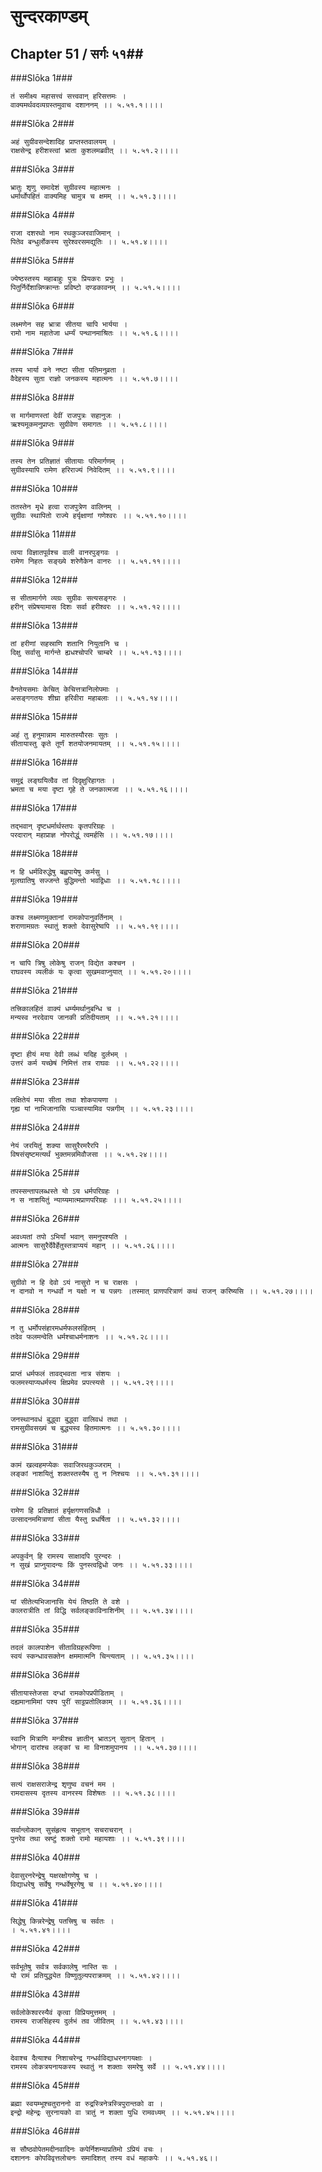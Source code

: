 सुन्दरकाण्डम्
===============================


## Chapter 51  / सर्गः ५१##


###Slōka 1###


    तं समीक्ष्य महासत्त्वं सत्त्ववान् हरिसत्तमः ।
    वाक्यमर्थवदव्यग्रस्तमुवाच दशाननम् ।। ५.५१.१।।।।


###Slōka 2###


    अहं सुग्रीवसन्देशादिह प्राप्तस्तवालयम् ।
    राक्षसेन्द्र हरीशस्त्वां भ्राता कुशलमब्रवीत् ।। ५.५१.२।।।।


###Slōka 3###


    भ्रातुः शृणु समादेशं सुग्रीवस्य महात्मनः ।
    धर्मार्थोपहितं वाक्यमिह चामुत्र च क्षमम् ।। ५.५१.३।।।।


###Slōka 4###


    राजा दशरथो नाम रथकुञ्जरवाजिमान् ।
    पितेव बन्धुर्लोकस्य सुरेश्वरसमद्युतिः ।। ५.५१.४।।।।


###Slōka 5###


    ज्येष्ठस्तस्य महाबाहुः पुत्रः प्रियकरः प्रभुः ।
    पितुर्निर्देशान्निष्क्रान्तः प्रविष्टो दण्डकावनम् ।। ५.५१.५।।।।


###Slōka 6###


    लक्ष्मणेन सह भ्रात्रा सीतया चापि भार्यया ।
    रामो नाम महातेजा धर्म्यं पन्थानमाश्रितः ।। ५.५१.६।।।।


###Slōka 7###


    तस्य भार्या वने नष्टा सीता पतिमनुव्रता ।
    वैदेहस्य सुता राज्ञो जनकस्य महात्मनः ।। ५.५१.७।।।।


###Slōka 8###


    स मार्गमाणस्तां देवीं राजपुत्रः सहानुजः ।
    ऋश्यमूकमनुप्राप्तः सुग्रीवेण समागतः ।। ५.५१.८।।।।


###Slōka 9###


    तस्य तेन प्रतिज्ञातं सीतायाः परिमार्गणम् ।
    सुग्रीवस्यापि रामेण हरिराज्यं निवेदितम् ।। ५.५१.९।।।।


###Slōka 10###


    ततस्तेन मृधे हत्वा राजपुत्रेण वालिनम् ।
    सुग्रीवः स्थापितो राज्ये हर्यृक्षाणां गणेश्वरः ।। ५.५१.१०।।।।


###Slōka 11###


    त्वया विज्ञातपूर्वश्च वाली वानरपुङ्गवः ।
    रामेण निहतः सङ्ख्ये शरेणैकेन वानरः ।। ५.५१.११।।।।


###Slōka 12###


    स सीतामार्गणे व्यग्रः सुग्रीवः सत्यसङ्गरः ।
    हरीन् संप्रेषयामास दिशः सर्वा हरीश्वरः ।। ५.५१.१२।।।।


###Slōka 13###


    तां हरीणां सहस्राणि शतानि नियुतानि च ।
    दिक्षु सर्वासु मार्गन्ते ह्यधश्चोपरि चाम्बरे ।। ५.५१.१३।।।।


###Slōka 14###


    वैनतेयसमाः केचित् केचित्तत्रानिलोपमाः ।
    असङ्गगतयः शीघ्रा हरिवीरा महाबलाः ।। ५.५१.१४।।।।


###Slōka 15###


    अहं तु हनुमान्नाम मारुतस्यौरसः सुतः ।
    सीतायास्तु कृते तूर्णं शतयोजनमायतम् ।। ५.५१.१५।।।।


###Slōka 16###


    समुद्रं लङ्घयित्वैव तां दिदृक्षुरिहागतः ।
    भ्रमता च मया दृष्टा गृहे ते जनकात्मजा ।। ५.५१.१६।।।।


###Slōka 17###


    तद्भवान् दृष्टधर्मार्थस्तपः कृतपरिग्रहः ।
    परदारान् महाप्राज्ञ नोपरोद्धुं त्वमर्हसि ।। ५.५१.१७।।।।


###Slōka 18###


    न हि धर्मविरुद्धेषु बह्वपायेषु कर्मसु ।
    मूलघातिषु सज्जन्ते बुद्धिमन्तो भवद्विधाः ।। ५.५१.१८।।।।


###Slōka 19###


    कश्च लक्ष्मणमुक्तानां रामकोपानुवर्तिनाम् ।
    शराणामग्रतः स्थातुं शक्तो देवासुरेष्वपि ।। ५.५१.१९।।।।


###Slōka 20###


    न चापि त्रिषु लोकेषु राजन् विद्येत कश्चन ।
    राघवस्य व्यलीकं यः कृत्वा सुखमवाप्नुयात् ।। ५.५१.२०।।।।


###Slōka 21###


    तत्त्रिकालहितं वाक्यं धर्म्यमर्थानुबन्धि च ।
    मन्यस्व नरदेवाय जानकी प्रतिदीयताम् ।। ५.५१.२१।।।।


###Slōka 22###


    दृष्टा हीयं मया देवी लब्धं यदिह दुर्लभम् ।
    उत्तरं कर्म यच्छेषं निमित्तं तत्र राघवः ।। ५.५१.२२।।।।


###Slōka 23###


    लक्षितेयं मया सीता तथा शोकपायणा ।
    गृह्य यां नाभिजानासि पञ्चास्यामिव पन्नगीम् ।। ५.५१.२३।।।।


###Slōka 24###


    नेयं जरयितुं शक्या सासुरैरमरैरपि ।
    विषसंसृष्टमत्यर्थं भुक्तमन्नमिवौजसा ।। ५.५१.२४।।।।


###Slōka 25###


    तपस्सन्तापलब्धस्ते यो ऽय धर्मपरिग्रहः ।
    न स नाशयितुं न्याय्यमात्मप्राणपरिग्रहः ।।। ५.५१.२५।।।।


###Slōka 26###


    अवध्यतां तपो ऽभिर्यां भवान् समनुपश्यति ।
    आत्मनः सासुरैर्देवैर्हेतुस्तत्राप्ययं महान् ।। ५.५१.२६।।।।


###Slōka 27###


    सुग्रीवो न हि देवो ऽयं नासुरो न च राक्षसः ।
    न दानवो न गन्धर्वो न यक्षो न च पन्नगः ।तस्मात् प्राणपरित्राणं कथं राजन् करिष्यसि ।। ५.५१.२७।।।।


###Slōka 28###


    न तु धर्मोपसंहारमधर्मफलसंहितम् ।
    तदेव फलमन्वेति धर्मश्चाधर्मनाशनः ।। ५.५१.२८।।।।


###Slōka 29###


    प्राप्तं धर्मफलं तावद्भवता नात्र संशयः ।
    फलमस्याप्यधर्मस्य क्षिप्रमेव प्रपत्स्यसे ।। ५.५१.२९।।।।


###Slōka 30###


    जनस्थानवधं बुद्ध्वा बुद्ध्वा वालिवधं तथा ।
    रामसुग्रीवसख्यं च बुद्ध्यस्व हितमात्मनः ।। ५.५१.३०।।।।


###Slōka 31###


    कामं खल्वहमप्येकः सवाजिरथकुञ्जराम् ।
    लङ्कां नाशयितुं शक्तस्तस्यैष तु न निश्चयः ।। ५.५१.३१।।।।


###Slōka 32###


    रामेण हि प्रतिज्ञातं हर्यृक्षगणसन्निधौ ।
    उत्सादनममित्राणां सीता यैस्तु प्रधर्षिता ।। ५.५१.३२।।।।


###Slōka 33###


    अपकुर्वन् हि रामस्य साक्षादपि पुरन्दरः ।
    न सुखं प्राप्नुयादन्यः किं पुनस्त्वद्विधो जनः ।। ५.५१.३३।।।।


###Slōka 34###


    यां सीतेत्यभिजानासि येयं तिष्ठति ते वशे ।
    कालरात्रीति तां विद्धि सर्वलङ्काविनाशिनीम् ।। ५.५१.३४।।।।


###Slōka 35###


    तदलं कालपाशेन सीताविग्रहरूपिणा ।
    स्वयं स्कन्धावसक्तेन क्षममात्मनि चिन्त्यताम् ।। ५.५१.३५।।।।


###Slōka 36###


    सीतायास्तेजसा दग्धां रामकोपप्रपीडिताम् ।
    दह्यमानामिमां पश्य पुरीं साट्टप्रतोलिकाम् ।। ५.५१.३६।।।।


###Slōka 37###


    स्वानि मित्राणि मन्त्रीश्च ज्ञातीन् भ्रातऽन् सुतान् हितान् ।
    भोगान् दारांश्च लङ्कां च मा विनाशमुपानय ।। ५.५१.३७।।।।


###Slōka 38###


    सत्यं राक्षसराजेन्द्र शृणुष्व वचनं मम ।
    रामदासस्य दृतस्य वानरस्य विशेषतः ।। ५.५१.३८।।।।


###Slōka 39###


    सर्वान्लोकान् सुसंहृत्य सभूतान् सचराचरान् ।
    पुनरेव तथा स्रष्टुं शक्तो रामो महायशाः ।। ५.५१.३९।।।।


###Slōka 40###


    देवासुरनरेन्द्रेषु यक्षरक्षोगणेषु च ।
    विद्याधरेषु सर्वेषु गन्धर्वेषूरगेषु च ।। ५.५१.४०।।।।


###Slōka 41###


    सिद्धेषु किन्नरेन्द्रेषु पतत्त्रिषु च सर्वतः ।
    । ५.५१.४१।।।।


###Slōka 42###


    सर्वभूतेषु सर्वत्र सर्वकालेषु नास्ति सः ।
    यो रामं प्रतियुद्ध्येत विष्णुतुल्यपराक्रमम् ।। ५.५१.४२।।।।


###Slōka 43###


    सर्वलोकेश्वरस्यैवं कृत्वा विप्रियमुत्तमम् ।
    रामस्य राजसिंहस्य दुर्लभं तव जीवितम् ।। ५.५१.४३।।।।


###Slōka 44###


    देवाश्च दैत्याश्च निशाचरेन्द्र गन्धर्वविद्याधरनागयक्षाः ।
    रामस्य लोकत्रयनायकस्य स्थातुं न शक्ताः समरेषु सर्वे ।। ५.५१.४४।।।।


###Slōka 45###


    ब्रह्मा स्वयम्भूश्चतुराननो वा रुद्रस्त्रिनेत्रस्त्रिपुरान्तको वा ।
    इन्द्रो महेन्द्रः सुरनायको वा त्रातुं न शक्ता युधि रामवध्यम् ।। ५.५१.४५।।।।


###Slōka 46###


    स सौष्ठवोपेतमदीनवादिनः कपेर्निशम्याप्रतिमो ऽप्रियं वचः ।
    दशाननः कोपविवृत्तलोचनः समादिशत् तस्य वधं महाकपेः ।। ५.५१.४६।।


